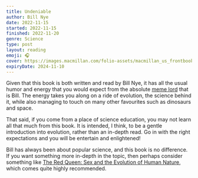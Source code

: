```yaml
---
title: Undeniable
author: Bill Nye
date: 2022-11-15
started: 2022-11-15
finished: 2022-11-20
genre: Science
type: post
layout: reading
emoji: 🎧
cover: https://images.macmillan.com/folio-assets/macmillan_us_frontbookcovers_1000H/9781250074225.jpg
expiryDate: 2024-11-10
---
```


Given that this book is both written and read by Bill Nye, it has all the usual humor and energy that you would expect from the absolute [meme lord](https://www.urbandictionary.com/define.php?term=Meme%20Lord) that is Bill. The energy takes you along on a ride of evolution, the science behind it, while also managing to touch on many other favourites such as dinosaurs and space.

That said, if you come from a place of science education, you may not learn all that much from this book. It is intended, I think, to be a gentle introduction into evolution, rather than an in-depth read. Go in with the right expectations and you will be entertain and enlightened!

Bill has always been about popular science, and this book is no difference. If you want something more in-depth in the topic, then perhaps consider something like [The Red Queen: Sex and the Evolution of Human Nature](https://www.goodreads.com/book/show/16176.The_Red_Queen), which comes quite highly recommended.

